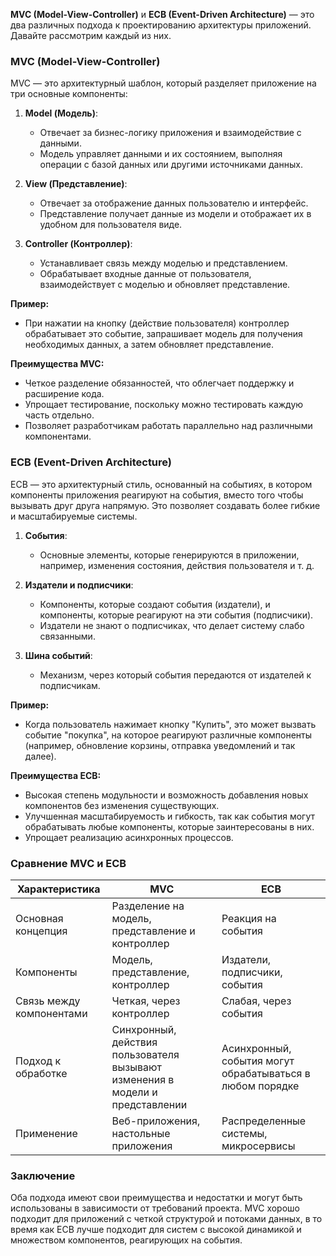 **MVC (Model-View-Controller)** и **ECB (Event-Driven Architecture)** — это два различных подхода к проектированию архитектуры приложений. Давайте рассмотрим каждый из них.

### MVC (Model-View-Controller)

MVC — это архитектурный шаблон, который разделяет приложение на три основные компоненты:

1. **Model (Модель)**: 
   - Отвечает за бизнес-логику приложения и взаимодействие с данными.
   - Модель управляет данными и их состоянием, выполняя операции с базой данных или другими источниками данных.
   
2. **View (Представление)**: 
   - Отвечает за отображение данных пользователю и интерфейс.
   - Представление получает данные из модели и отображает их в удобном для пользователя виде.

3. **Controller (Контроллер)**: 
   - Устанавливает связь между моделью и представлением.
   - Обрабатывает входные данные от пользователя, взаимодействует с моделью и обновляет представление.

**Пример:**
- При нажатии на кнопку (действие пользователя) контроллер обрабатывает это событие, запрашивает модель для получения необходимых данных, а затем обновляет представление.

**Преимущества MVC:**
- Четкое разделение обязанностей, что облегчает поддержку и расширение кода.
- Упрощает тестирование, поскольку можно тестировать каждую часть отдельно.
- Позволяет разработчикам работать параллельно над различными компонентами.

### ECB (Event-Driven Architecture)

ECB — это архитектурный стиль, основанный на событиях, в котором компоненты приложения реагируют на события, вместо того чтобы вызывать друг друга напрямую. Это позволяет создавать более гибкие и масштабируемые системы.

1. **События**: 
   - Основные элементы, которые генерируются в приложении, например, изменения состояния, действия пользователя и т. д.

2. **Издатели и подписчики**: 
   - Компоненты, которые создают события (издатели), и компоненты, которые реагируют на эти события (подписчики).
   - Издатели не знают о подписчиках, что делает систему слабо связанными.

3. **Шина событий**: 
   - Механизм, через который события передаются от издателей к подписчикам.

**Пример:**
- Когда пользователь нажимает кнопку "Купить", это может вызвать событие "покупка", на которое реагируют различные компоненты (например, обновление корзины, отправка уведомлений и так далее).

**Преимущества ECB:**
- Высокая степень модульности и возможность добавления новых компонентов без изменения существующих.
- Улучшенная масштабируемость и гибкость, так как события могут обрабатывать любые компоненты, которые заинтересованы в них.
- Упрощает реализацию асинхронных процессов.

### Сравнение MVC и ECB

| Характеристика           | MVC                                   | ECB                                   |
|--------------------------|---------------------------------------|---------------------------------------|
| Основная концепция       | Разделение на модель, представление и контроллер | Реакция на события                     |
| Компоненты               | Модель, представление, контроллер     | Издатели, подписчики, события         |
| Связь между компонентами | Четкая, через контроллер              | Слабая, через события                 |
| Подход к обработке       | Синхронный, действия пользователя вызывают изменения в модели и представлении | Асинхронный, события могут обрабатываться в любом порядке |
| Применение               | Веб-приложения, настольные приложения | Распределенные системы, микросервисы   |

### Заключение

Оба подхода имеют свои преимущества и недостатки и могут быть использованы в зависимости от требований проекта. MVC хорошо подходит для приложений с четкой структурой и потоками данных, в то время как ECB лучше подходит для систем с высокой динамикой и множеством компонентов, реагирующих на события.